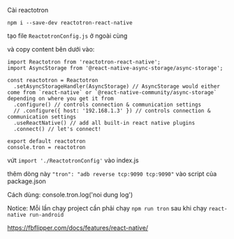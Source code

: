 Cài reactotron

`npm i --save-dev reactotron-react-native`

tạo file `ReactotronConfig.js` ở ngoài cùng

và copy content bên dưới vào:

```
import Reactotron from 'reactotron-react-native';
import AsyncStorage from '@react-native-async-storage/async-storage';

const reactotron = Reactotron
  .setAsyncStorageHandler(AsyncStorage) // AsyncStorage would either come from `react-native` or `@react-native-community/async-storage` depending on where you get it from
  .configure() // controls connection & communication settings
  // .configure({ host: '192.168.1.3' }) // controls connection & communication settings
  .useReactNative() // add all built-in react native plugins
  .connect() // let's connect!

export default reactotron
console.tron = reactotron
```

vứt `import './ReactotronConfig'` vào index.js

thêm dòng này `"tron": "adb reverse tcp:9090 tcp:9090"` vào script của package.json

Cách dùng: console.tron.log('noi dung log')

Notice: Mỗi lần chạy project cần phải chạy `npm run tron` sau khi chạy `react-native run-android`


https://fbflipper.com/docs/features/react-native/